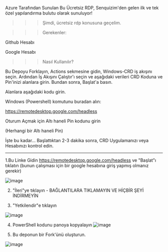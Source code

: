 Azure Tarafından Sunulan Bu Ücretsiz RDP, Senquizim'den gelen ilk ve tek özel yapılandırma bulutu olarak sunuluyor!






>>> Şimdi, ücretsiz rdp konusuna geçelim.

>>> Gerekenler:

Github Hesabı

Google Hesabı




>>> Nasıl Kullanılır?


Bu Depoyu Forklayın, Actions sekmesine gidin, Windows-CRD iş akışını seçin. Ardından İş Akışını Çalıştır'ı seçin ve aşağıdaki verileri CRD Koduna ve Pin'inizi alanlara girin. Bundan sonra, Başlat'a basın.

Alanlara aşağıdaki kodu girin.

Windows (Powershell) komutunu buradan alın:

https://remotedesktop.google.com/headless

Oturum Açmak için Altı haneli Pin kodunu girin

(Herhangi bir Altı haneli Pin)


İşte bu kadar... Başlattıktan 2-3 dakika sonra, CRD Uygulamanızı veya Hesabınızı kontrol edin.


------------------------------------

1.Bu Linke Gidin https://remotedesktop.google.com/headless ve "Başlat"ı tıklatın (bunun çalışması için bir google hesabına giriş yapmış olmanız gerekir)

![image](https://user-images.githubusercontent.com/107085826/181581015-e24fd260-75bf-4352-b081-dbe71c0f96f0.png)


2. "İleri"ye tıklayın - BAĞLANTILARA TIKLAMAYIN VE HİÇBİR ŞEYİ İNDİRMEYİN

3. "Yetkilendir"e tıklayın


![image](https://user-images.githubusercontent.com/107085826/181581949-ae6e9955-5b06-4429-9bb2-639cde65df67.png)


4. PowerShell kodunu panoya kopyalayın
![image](https://user-images.githubusercontent.com/107085826/181587525-f73ad169-a02b-4c0b-b4a6-edf3cc4bf43f.png)


5. Bu deponun bir Fork'ünü oluşturun. 

![image](https://user-images.githubusercontent.com/107085826/181589224-a802334a-a86a-4d7e-942c-054d8f2169e6.png)




